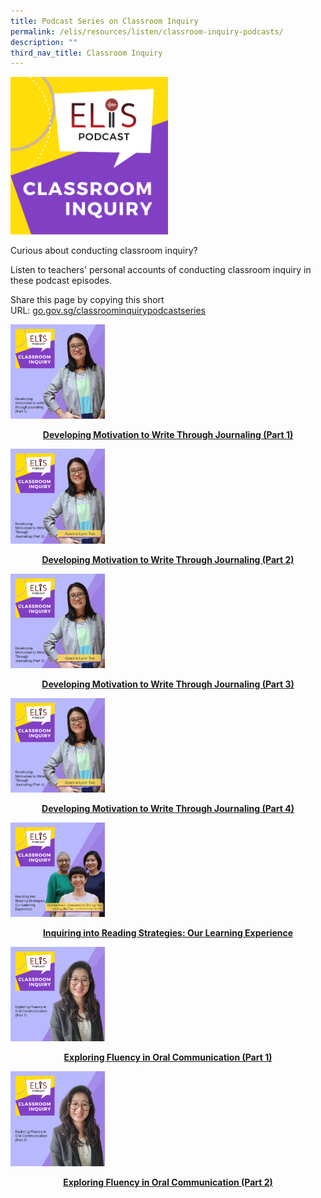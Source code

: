 ```yaml
---
title: Podcast Series on Classroom Inquiry
permalink: /elis/resources/listen/classroom-inquiry-podcasts/
description: ""
third_nav_title: Classroom Inquiry
---
```

<img src="/images/11.png" 
     style="width:50%">

Curious about conducting classroom inquiry?

Listen to teachers' personal accounts of conducting classroom inquiry in these podcast episodes.

Share this page by copying this short URL: [go.gov.sg/classroominquirypodcastseries](http://go.gov.sg/classroominquirypodcastseries)

<p><a href="https://staging.d1wti0p44mqune.amplifyapp.com/elis/resources/listen/developing-motivation-to-write-through-journaling-part-1">
<img src="/images/adeline-1.png" style="width:30%">
<center><b>Developing Motivation to Write Through Journaling (Part 1)</b></center>
</a></p>

<p><a href="https://staging.d1wti0p44mqune.amplifyapp.com/elis/resources/listen/developing-motivation-to-write-through-journaling-part-2">
<img src="/images/adeline-2.jpg" style="width:30%">
<center><b>Developing Motivation to Write Through Journaling (Part 2)</b></center>
</a></p>

<p><a href="https://staging.d1wti0p44mqune.amplifyapp.com/elis/resources/listen/developing-motivation-to-write-through-journaling-part-3">
<img src="/images/adeline-3.jpg" style="width:30%">
<center><b>Developing Motivation to Write Through Journaling (Part 3)</b></center>
</a></p>

<p><a href="https://staging.d1wti0p44mqune.amplifyapp.com/elis/resources/listen/developing-motivation-to-write-through-journaling-part-4">
<img src="/images/adeline-4.jpg" style="width:30%">
<center><b>Developing Motivation to Write Through Journaling (Part 4)</b></center>
</a></p>

<p><a href="https://staging.d1wti0p44mqune.amplifyapp.com/elis/resources/listen/inquiring-into-reading-strategies-our-learning-experience">
<img src="/images/crescendra-shanni-and-lydia.jpg" style="width:30%">
<center><b>Inquiring into Reading Strategies: Our Learning Experience</b></center>
</a></p>

<p><a href="https://staging.d1wti0p44mqune.amplifyapp.com/elis/resources/listen/classroom-inquiry-podcasts/exploring-fluency-in-oral-communication-part-1">
<img src="/images/ci-1.png" style="width:30%">
<center><b>Exploring Fluency in Oral Communication (Part 1)
</b></center>
</a></p>

<p><a href="https://staging.d1wti0p44mqune.amplifyapp.com/elis/resources/listen/classroom-inquiry-podcasts/exploring-fluency-in-oral-communication-part-2">
<img src="/images/ci-2.png" style="width:30%">
<center><b>Exploring Fluency in Oral Communication (Part 2)
</b></center>
</a></p>